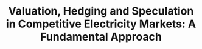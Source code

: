 ---
title: 'Valuation, Hedging and Speculation in Competitive Electricity Markets: A Fundamental Approach'
authors:
  - Petter L. Skantze
  - ilic
publishDate: 2001-01-01
---
